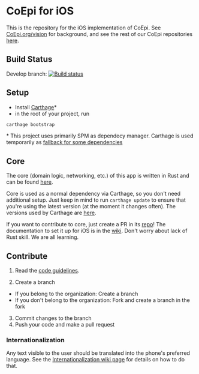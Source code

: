 # CoEpi for iOS

This is the repository for the iOS implementation of CoEpi. See [CoEpi.org/vision](https://www.coepi.org/vision.html) for background, and see the rest of our CoEpi repositories [here](https://github.com/Co-Epi). 

## Build Status

Develop branch: [![Build status](https://build.appcenter.ms/v0.1/apps/d7359ba7-b4c3-4827-854f-a7c16628b2fe/branches/develop/badge)](https://appcenter.ms/users/scottleibrand/apps/CoEpi-iOS/build/branches/develop)

## Setup

- Install [Carthage](https://github.com/Carthage/Carthage)*
- in the root of your project, run
```ruby
carthage bootstrap
```
\* This project uses primarily SPM as dependecy manager. Carthage is used temporarily as [fallback for some dependencies](https://github.com/Co-Epi/app-ios/wiki/Architecture) 

## Core

The core (domain logic, networking, etc.) of this app is written in Rust and can be found [here](https://github.com/Co-Epi/app-backend-rust).

Core is used as a normal dependency via Carthage, so you don't need additional setup. Just keep in mind to run `carthage update` to ensure that you're using the latest version (at the moment it changes often). The versions used by Carthage are [here](https://github.com/Co-Epi/app-backend-rust/releases).

If you want to contribute to core, just create a PR in its [repo](https://github.com/Co-Epi/app-backend-rust)! The documentation to set it up for iOS is in the [wiki](https://github.com/Co-Epi/app-backend-rust/wiki/Building-library-for-iOS). Don't worry about lack of Rust skill. We are all learning.

## Contribute

1. Read the [code guidelines](https://github.com/Co-Epi/app-ios/wiki/Code-guidelines).

2. Create a branch
- If you belong to the organization:
Create a branch
- If you don't belong to the organization:
Fork and create a branch in the fork

3. Commit changes to the branch
4. Push your code and make a pull request

### Internationalization

Any text visible to the user should be translated into the phone's preferred language.
See the [Internationalization wiki page](https://github.com/Co-Epi/app-ios/wiki/Internationalization) for details on how to do that.
